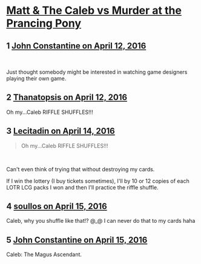 # [Matt &amp; The Caleb vs Murder at the Prancing Pony](https://community.fantasyflightgames.com/topic/217060-matt-the-caleb-vs-murder-at-the-prancing-pony/)

## 1 [John Constantine on April 12, 2016](https://community.fantasyflightgames.com/topic/217060-matt-the-caleb-vs-murder-at-the-prancing-pony/?do=findComment&comment=2164441)

 

Just thought somebody might be interested in watching game designers playing their own game.

## 2 [Thanatopsis on April 12, 2016](https://community.fantasyflightgames.com/topic/217060-matt-the-caleb-vs-murder-at-the-prancing-pony/?do=findComment&comment=2165269)

Oh my...Caleb RIFFLE SHUFFLES!!!

## 3 [Lecitadin on April 14, 2016](https://community.fantasyflightgames.com/topic/217060-matt-the-caleb-vs-murder-at-the-prancing-pony/?do=findComment&comment=2170137)

> Oh my...Caleb RIFFLE SHUFFLES!!!

 

Can't even think of trying that without destroying my cards.

If I win the lottery (I buy tickets sometimes), I'll by 10 or 12 copies of each LOTR LCG packs I won and then I'll practice the riffle shuffle.

## 4 [soullos on April 15, 2016](https://community.fantasyflightgames.com/topic/217060-matt-the-caleb-vs-murder-at-the-prancing-pony/?do=findComment&comment=2170525)

Caleb, why you shuffle like that!? @_@ I can never do that to my cards haha

## 5 [John Constantine on April 15, 2016](https://community.fantasyflightgames.com/topic/217060-matt-the-caleb-vs-murder-at-the-prancing-pony/?do=findComment&comment=2171926)

Caleb: The Magus Ascendant.

